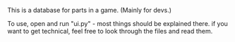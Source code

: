 This is a database for parts in a game.
(Mainly for devs.)

To use, open and run "ui.py" - most things should be explained there. if you want to get technical, feel free to look through the files and read them.
